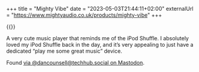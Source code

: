 +++
title = "Mighty Vibe"
date = "2023-05-03T21:44:11+02:00"
externalUrl = "https://www.mightyaudio.co.uk/products/mighty-vibe"
+++

{{<fig
  src="image@2x.jpg"
  alt="Photo of the Mighty Vibe"
  href="https://www.mightyaudio.co.uk/products/mighty-vibe"
  />}}

A very cute music player that reminds me of the iPod Shuffle. I absolutely loved my iPod Shuffle back in the day, and it’s very appealing to just have a dedicated “play me some great music” device.

Found [via @dancounsell@techhub.social on Mastodon](https://techhub.social/@dancounsell/110293930020630674).
